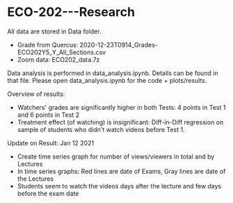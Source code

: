 # ECO-202---Research
All data are stored in Data folder.
+ Grade from Quercus: 2020-12-23T0914_Grades-ECO202Y5_Y_All_Sections.csv
+ Zoom data: ECO202_data.7z

Data analysis is performed in data_analysis.ipynb. Details can be found in that file. Please open data_analysis.ipynb for the code + plots/results.

Overview of results:
+ Watchers' grades are significantly higher in both Tests: 4 points in Test 1 and 6 points in Test 2
+ Treatment effect (of watching) is insignificant: Diff-in-Diff regression on sample of students who didn't watch videos before Test 1.

Update on Result: Jan 12 2021
+ Create time series graph for number of views/viewers in total and by Lectures
+ In time series graphs: Red lines are date of Exams, Gray lines are date of the Lectures
+ Students seem to watch the videos days after the lecture and few days before the exam date
